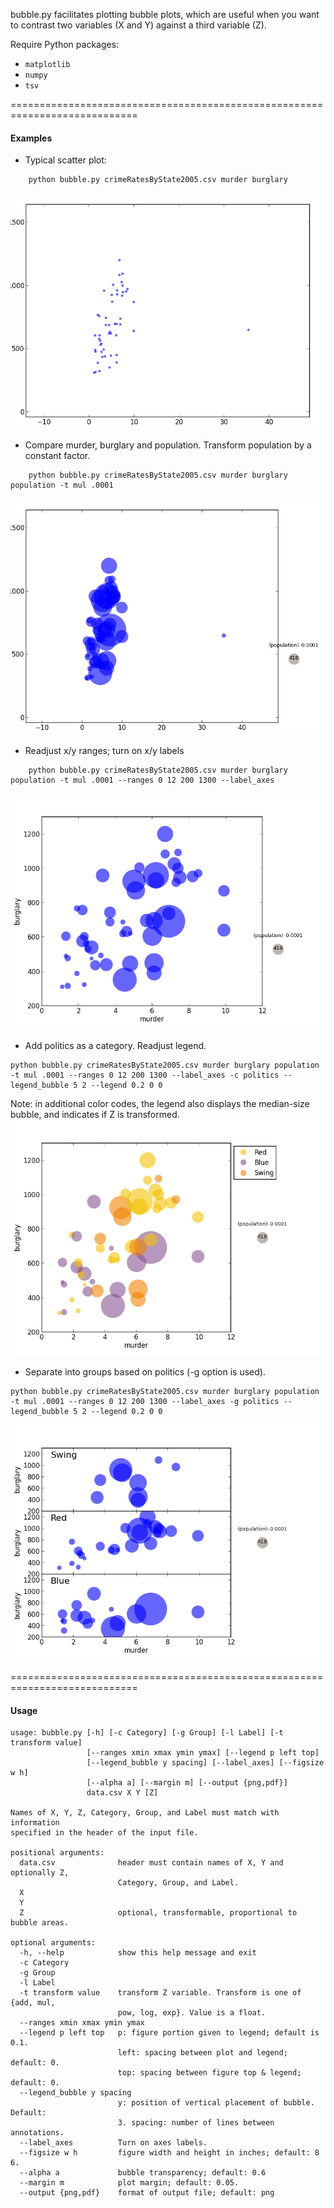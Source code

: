 bubble.py facilitates plotting bubble plots, which are useful when you 
want to contrast two variables (X and Y) against a third variable (Z).

Require Python packages:
- `matplotlib`
- `numpy`
- `tsv`

============================================================================

#### Examples

+ Typical scatter plot:
```
	python bubble.py crimeRatesByState2005.csv murder burglary
```
<img src="output/ex1.png">

+ Compare murder, burglary and population.  Transform population by a constant factor.
```
	python bubble.py crimeRatesByState2005.csv murder burglary population -t mul .0001
```
<img src="output/ex2.png">

+ Readjust x/y ranges; turn on x/y labels
```
	python bubble.py crimeRatesByState2005.csv murder burglary population -t mul .0001 --ranges 0 12 200 1300 --label_axes
```
<img src="output/ex3.png">

+ Add politics as a category.  Readjust legend.
```
python bubble.py crimeRatesByState2005.csv murder burglary population -t mul .0001 --ranges 0 12 200 1300 --label_axes -c politics --legend_bubble 5 2 --legend 0.2 0 0
```
Note: in additional color codes, the legend also displays the median-size bubble, and indicates if Z is transformed.
<img src="output/ex4.png">

+ Separate into groups based on politics (-g option is used).
```
python bubble.py crimeRatesByState2005.csv murder burglary population -t mul .0001 --ranges 0 12 200 1300 --label_axes -g politics --legend_bubble 5 2 --legend 0.2 0 0
```
<img src="output/ex5.png">

============================================================================

#### Usage
```
usage: bubble.py [-h] [-c Category] [-g Group] [-l Label] [-t transform value]
                 [--ranges xmin xmax ymin ymax] [--legend p left top]
                 [--legend_bubble y spacing] [--label_axes] [--figsize w h]
                 [--alpha a] [--margin m] [--output {png,pdf}]
                 data.csv X Y [Z]

Names of X, Y, Z, Category, Group, and Label must match with information
specified in the header of the input file.

positional arguments:
  data.csv              header must contain names of X, Y and optionally Z,
                        Category, Group, and Label.
  X
  Y
  Z                     optional, transformable, proportional to bubble areas.

optional arguments:
  -h, --help            show this help message and exit
  -c Category
  -g Group
  -l Label
  -t transform value    transform Z variable. Transform is one of {add, mul,
                        pow, log, exp}. Value is a float.
  --ranges xmin xmax ymin ymax
  --legend p left top   p: figure portion given to legend; default is 0.1.
                        left: spacing between plot and legend; default: 0.
                        top: spacing between figure top & legend; default: 0.
  --legend_bubble y spacing
                        y: position of vertical placement of bubble. Default:
                        3. spacing: number of lines between annotations.
  --label_axes          Turn on axes labels.
  --figsize w h         figure width and height in inches; default: 8 6.
  --alpha a             bubble transparency; default: 0.6
  --margin m            plot margin; default: 0.05.
  --output {png,pdf}    format of output file; default: png
```
